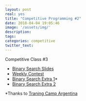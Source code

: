```yaml
---
layout: post
real: yes
title: "Competitive Programming #2"
date: 2018-04-04 19:05:46
image: '/assets/img/'
description:
tags:
categories: competitive
twitter_text:
---
```


Competitive Class #3

* [Binary Search Slides](https://docs.google.com/presentation/d/1YNz76CAjfYXiwEaufugsvOXLWq6CPXI4k3y3erpAqUM/edit?usp=sharing)
* [Weekly Contest](https://a2oj.com/contest?ID=36328)
* [Binary Search Extra 1](http://trainingcamp.org.ar/anteriores/2017/clases/01-BS.pdf)*
* [Binary Search Extra 2](http://wcipeg.com/wiki/Binary_search)


*Thanks to [Traning Camp Argentina](http://trainingcamp.org.ar/)


